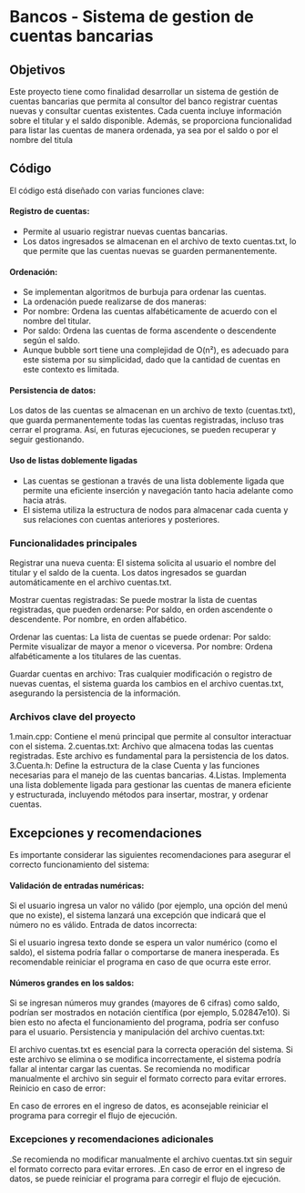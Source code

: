 # Bancos - Sistema de gestion de cuentas bancarias
## Objetivos
Este proyecto tiene como finalidad desarrollar un sistema de gestión de cuentas bancarias que permita al consultor del banco registrar cuentas nuevas y consultar cuentas existentes. Cada cuenta incluye información sobre el titular y el saldo disponible. Además, se proporciona funcionalidad para listar las cuentas de manera ordenada, ya sea por el saldo o por el nombre del titula

## Código
El código está diseñado con varias funciones clave:


#### Registro de cuentas: 
- Permite al usuario registrar nuevas cuentas bancarias. 
- Los datos ingresados se almacenan en el archivo de texto cuentas.txt, lo que permite que las cuentas nuevas se guarden permanentemente.
  
#### Ordenación: 
- Se implementan algoritmos de burbuja para ordenar las cuentas.
- La ordenación puede realizarse de dos maneras:
- Por nombre: Ordena las cuentas alfabéticamente de acuerdo con el nombre del titular.
- Por saldo: Ordena las cuentas de forma ascendente o descendente según el saldo.
- Aunque bubble sort tiene una complejidad de O(n²), es adecuado para este sistema por su simplicidad, dado que la cantidad de cuentas en este contexto es limitada.
  
#### Persistencia de datos:
Los datos de las cuentas se almacenan en un archivo de texto (cuentas.txt), que guarda permanentemente todas las cuentas registradas, incluso tras cerrar el programa. Así, en futuras ejecuciones, se pueden recuperar y seguir gestionando.

#### Uso de listas doblemente ligadas
- Las cuentas se gestionan a través de una lista doblemente ligada que permite una eficiente inserción y navegación tanto hacia adelante como hacia atrás.
- El sistema utiliza la estructura de nodos para almacenar cada cuenta y sus relaciones con cuentas anteriores y posteriores.

### Funcionalidades principales

Registrar una nueva cuenta:
  El sistema solicita al usuario el nombre del titular y el saldo de la cuenta.
  Los datos ingresados se guardan automáticamente en el archivo cuentas.txt.
  
Mostrar cuentas registradas:
  Se puede mostrar la lista de cuentas registradas, que pueden ordenarse:
  Por saldo, en orden ascendente o descendente.
  Por nombre, en orden alfabético.
  
Ordenar las cuentas:
  La lista de cuentas se puede ordenar:
  Por saldo: Permite visualizar de mayor a menor o viceversa.
  Por nombre: Ordena alfabéticamente a los titulares de las cuentas.
  
Guardar cuentas en archivo:
Tras cualquier modificación o registro de nuevas cuentas, el sistema guarda los cambios en el archivo cuentas.txt, asegurando la persistencia de la información.

### Archivos clave del proyecto

1.main.cpp: Contiene el menú principal que permite al consultor interactuar con el sistema.
2.cuentas.txt: Archivo que almacena todas las cuentas registradas. Este archivo es fundamental para la persistencia de los datos.
3.Cuenta.h: Define la estructura de la clase Cuenta y las funciones necesarias para el manejo de las cuentas bancarias.
4.Listas. Implementa una lista doblemente ligada para gestionar las cuentas de manera eficiente y estructurada, incluyendo métodos para insertar, mostrar, y ordenar cuentas.


## Excepciones y recomendaciones
Es importante considerar las siguientes recomendaciones para asegurar el correcto funcionamiento del sistema:

#### Validación de entradas numéricas:

  Si el usuario ingresa un valor no válido (por ejemplo, una opción del menú que no existe), el sistema lanzará una excepción que indicará que el número no es válido.
  Entrada de datos incorrecta:

  Si el usuario ingresa texto donde se espera un valor numérico (como el saldo), el sistema podría fallar o comportarse de manera inesperada. Es recomendable reiniciar el programa en caso de que ocurra este error.  
#### Números grandes en los saldos:

  Si se ingresan números muy grandes (mayores de 6 cifras) como saldo, podrían ser mostrados en notación científica (por ejemplo, 5.02847e10). Si bien esto no afecta el funcionamiento del programa, podría ser confuso para el usuario.
  Persistencia y manipulación del archivo cuentas.txt:
  
  El archivo cuentas.txt es esencial para la correcta operación del sistema. Si este archivo se elimina o se modifica incorrectamente, el sistema podría fallar al intentar cargar las cuentas.
  Se recomienda no modificar manualmente el archivo sin seguir el formato correcto para evitar errores.
  Reinicio en caso de error:

En caso de errores en el ingreso de datos, es aconsejable reiniciar el programa para corregir el flujo de ejecución.

### Excepciones y recomendaciones adicionales
.Se recomienda no modificar manualmente el archivo cuentas.txt sin seguir el formato correcto para evitar errores.
.En caso de error en el ingreso de datos, se puede reiniciar el programa para corregir el flujo de ejecución.

  
 


    
